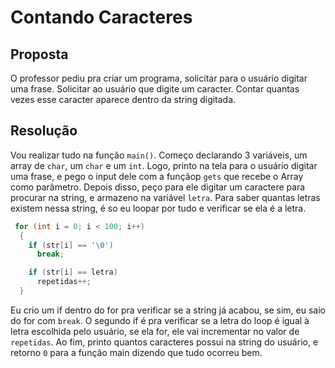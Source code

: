 # Contando Caracteres

## Proposta

O professor pediu pra criar um programa, solicitar para o usuário digitar uma frase.
Solicitar ao usuário que digite um caracter.
Contar quantas vezes esse caracter aparece dentro da string digitada.

## Resolução

Vou realizar tudo na função `main()`. Começo declarando 3 variáveis, um array de `char`, um `char` e um `int`. Logo, printo na tela para o usuário digitar uma frase, e pego o input dele com a funçãop `gets` que recebe o Array como parâmetro. Depois disso, peço para ele digitar um caractere para procurar na string, e armazeno na variável `letra`.
Para saber quantas letras existem nessa string, é so eu loopar por tudo e verificar se ela é a letra.

```c
 for (int i = 0; i < 100; i++)
  {
    if (str[i] == '\0')
      break;

    if (str[i] == letra)
      repetidas++;
  }
```
Eu crio um if dentro do for pra verificar se a string já acabou, se sim, eu saio do for com `break`. O segundo if é pra verificar se a letra do loop é igual à letra escolhida pelo usuário, se ela for, ele vai incrementar no valor de `repetidas`. Ao fim, printo quantos caracteres possui na string do usuário, e retorno `0` para a função main dizendo que tudo ocorreu bem.

